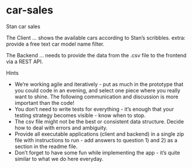 # car-sales
Stan car sales




The Client
… shows the available cars according to Stan’s scribbles.
extra: provide a free text car model name filter. 

The Backend
… needs to provide the data from the .csv file to the frontend via a 
REST API.


Hints
- We’re working agile and iteratively - put as much in the prototype 
that you could code in an evening, and select one piece where you 
really want to shine. The following communication and discussion 
is more important than the code!
- You don’t need to write tests for everything - it’s enough that your 
testing strategy becomes visible - know when to stop.
- The csv file might not be the best or consistent data structure. 
Decide how to deal with errors and ambiguity.
- Provide all executable applications (client and backend) in a single 
zip file with instructions to run - add answers to question 1) and 2) 
as a section in the readme file.
- Don’t forget to have some fun while implementing the app - it’s 
quite similar to what we do here everyday.
